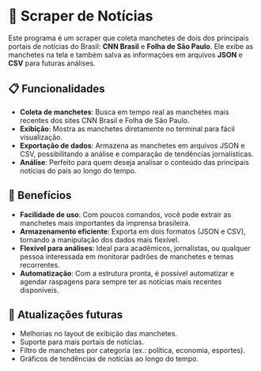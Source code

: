 # 📰 Scraper de Notícias

Este programa é um scraper que coleta manchetes de dois dos principais portais de notícias do Brasil: **CNN Brasil** e **Folha de São Paulo**. Ele exibe as manchetes na tela e também salva as informações em arquivos **JSON** e **CSV** para futuras análises.

## 📋 Funcionalidades

- **Coleta de manchetes**: Busca em tempo real as manchetes mais recentes dos sites CNN Brasil e Folha de São Paulo.
- **Exibição**: Mostra as manchetes diretamente no terminal para fácil visualização.
- **Exportação de dados**: Armazena as manchetes em arquivos JSON e CSV, possibilitando a análise e comparação de tendências jornalísticas.
- **Análise**: Perfeito para quem deseja analisar o conteúdo das principais notícias do país ao longo do tempo.

## 🚀 Benefícios

- **Facilidade de uso**: Com poucos comandos, você pode extrair as manchetes mais importantes da imprensa brasileira.
- **Armazenamento eficiente**: Exporta em dois formatos (JSON e CSV), tornando a manipulação dos dados mais flexível.
- **Flexível para análises**: Ideal para acadêmicos, jornalistas, ou qualquer pessoa interessada em monitorar padrões de manchetes e temas recorrentes.
- **Automatização**: Com a estrutura pronta, é possível automatizar e agendar raspagens para sempre ter as notícias mais recentes disponíveis.

## 🔄 Atualizações futuras

- Melhorias no layout de exibição das manchetes.
- Suporte para mais portais de notícias.
- Filtro de manchetes por categoria (ex.: política, economia, esportes).
- Gráficos de tendências de notícias ao longo do tempo.
